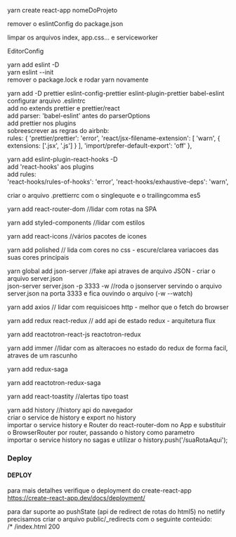 yarn create react-app nomeDoProjeto

remover o eslintConfig do package.json

limpar os arquivos index, app.css... e serviceworker

EditorConfig

yarn add eslint -D <br />
yarn eslint --init <br />
remover o package.lock e rodar yarn novamente <br />

yarn add -D prettier eslint-config-prettier eslint-plugin-prettier babel-eslint <br />
configurar arquivo .eslintrc <br />
add no extends prettier e prettier/react <br />
add parser: 'babel-eslint' antes do parserOptions <br />
add prettier nos plugins <br />
sobreescrever as regras do airbnb: <br />
rules: {
  'prettier/prettier': 'error',
  'react/jsx-filename-extension': [
    'warn',
    { extensions: ['.jsx', '.js'] }
  ],
  'import/prefer-default-export': 'off'
},

yarn add eslint-plugin-react-hooks -D <br />
add 'react-hooks' aos plugins <br />
add rules: <br />
'react-hooks/rules-of-hooks': 'error',
'react-hooks/exhaustive-deps': 'warn',

criar o arquivo .prettierrc com o singlequote e o trailingcomma es5

yarn add react-router-dom //lidar com rotas na SPA

yarn add styled-components //lidar com estilos

yarn add react-icons //vários pacotes de icones

yarn add polished // lida com cores no css - escure/clarea variacoes das suas cores principais

yarn global add json-server //fake api atraves de arquivo JSON - criar o arquivo server.json <br />
json-server server.json -p 3333 -w //roda o jsonserver servindo o arquivo server.json na porta 3333 e fica ouvindo o arquivo (-w --watch)

yarn add axios // lidar com requisicoes http - melhor que o fetch do browser

yarn add redux react-redux // add api de estado redux - arquitetura flux

yarn add reactotron-react-js reactotron-redux

yarn add immer //lidar com as alteracoes no estado do redux de forma facil, atraves de um rascunho

yarn add redux-saga

yarn add reactotron-redux-saga

yarn add react-toastity //alertas tipo toast

yarn add history //history api do navegador <br/>
criar o service de history e export no history <br/>
importar o service history e Router do react-router-dom no App e substituir o BrowserRouter por router, passando o history como parametro <br/>
importar o service history no sagas e utilizar o history.push('/suaRotaAqui');

### Deploy
#### DEPLOY
para mais detalhes verifique o deployment do create-react-app https://create-react-app.dev/docs/deployment/

para dar suporte ao pushState (api de redirect de rotas do html5) no netlify precisamos criar o arquivo public/_redirects com o seguinte conteúdo: <br/>
/*  /index.html  200

